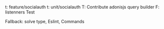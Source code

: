 t: feature/socialauth
t: unit/socialauth
T: Contribute adonisjs query builder
F: listenners Test

Fallback: solve type, Eslint, Commands
